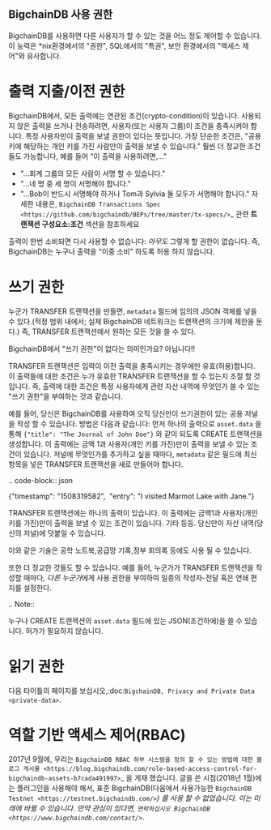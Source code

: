 <!---
Copyright BigchainDB GmbH and BigchainDB contributors
SPDX-License-Identifier: (Apache-2.0 AND CC-BY-4.0)
Code is Apache-2.0 and docs are CC-BY-4.0
--->

BigchainDB 사용 권한
-------------------------

BigchainDB를 사용하면 다른 사용자가 할 수 있는 것을 어느 정도 제어할 수 있습니다. 
이 능력은 \*nix환경에서의 "권한", SQL에서의 "특권", 보안 환경에서의 "액세스 제어"와 유사합니다.  


출력 지출/이전 권한
======================================

BigchainDB에서, 모든 출력에는 연관된 조건(crypto-condition)이 있습니다.
사용되지 않은 출력을 쓰거나 전송하려면, 사용자(또는 사용자 그룹)이 조건을 충족시켜야 합니다.
특정 사용자만이 출력을 보낼 권한이 있다는 뜻입니다. 가장 단순한 조건은, "공용 키에 해당하는 개인 키를 가진 사람만이 출력을 보낼 수 있습니다." 훨씬 더 정교한 조건들도 가능합니다, 예를 들어 “이 출력을 사용하려면,…"

- "…회계 그룹의 모든 사람이 서명 할 수 있습니다."
- "…네 명 중 세 명이 서명해야 합니다."
- "…Bob이 반드시 서명해야 하거나 Tom과 Sylvia 둘 모두가 서명해야 합니다."
  자세한 내용은, `BigchainDB Transactions Spec <https://github.com/bigchaindb/BEPs/tree/master/tx-specs/>`_ 관련 **트랜잭션 구성요소:조건** 섹션을 참조하세요

출력이 한번 소비되면 다시 사용할 수 없습니다: *아무도* 그렇게 할 권한이 없습니다. 즉, BigchainDB는 누구나 출력을 "이중 소비" 하도록 허용 하지 않습니다.


쓰기 권한
=================

누군가 TRANSFER 트랜잭션을 만들면, ``metadata`` 필드에 임의의 JSON 객체를 넣을 수 있다.(적정 범위 내에서; 실제 BigchainDB 네트워크는 트랜잭션의 크기에 제한을 둔다.) 즉, TRANSFER 트랜잭션에서 원하는 모든 것을 쓸 수 있다.

BigchainDB에서 "쓰기 권한"이 없다는 의미인가요? 아닙니다!!

TRANSFER 트랜잭션은 입력이 이전 출력을 충족시키는 경우에만 유효(허용)합니다. 이 출력들에 대한 조건은 누가 유효한 TRANSFER 트랜잭션을 할 수 있는지 조절 할 것입니다. 즉, 출력에 대한 조건은 특정 사용자에게 관련 자산 내역에 무엇인가 쓸 수 있는 "쓰기 권한"을 부여하는 것과 같습니다.

예를 들어, 당신은 BigchainDB를 사용하여 오직 당신만이 쓰기권한이 있는 공용 저널을 작성 할 수 있습니다. 방법은 다음과 같습니다: 먼저 하나의 출력으로 ``asset.data`` 을 통해 ``{"title": "The Journal of John Doe"}`` 와 같이 되도록 CREATE 트랜잭션을 생성합니다. 이 출력에는 금액 1과 사용자(개인 키를 가진)만이 출력을 보낼 수 있는 조건이 있습니다. 저널에 무엇인가를 추가하고 싶을 때마다, ``metadata`` 같은 필드에 최신 항목을 넣은 TRANSFER 트랜잭션을 새로 만들어야 합니다.

.. code-block:: json

   {"timestamp": "1508319582",
​    "entry": "I visited Marmot Lake with Jane."}

TRANSFER 트랜잭션에는 하나의 출력이 있습니다. 이 출력에는 금액1과 사용자(개인키를 가진)만이 출력을 보낼 수 있는 조건이 있습니다. 기타 등등. 당신만이 자산 내역(당신의 저널)에 덧붙일 수 있습니다.

이와 같은 기술은 공학 노트북,공급망 기록,정부 회의록 등에도 사용 될 수 있습니다.

또한 더 정교한 것들도 할 수 있습니다. 예를 들어, 누군가가 TRANSFER 트랜잭션을 작성할 때마다, *다른 누군가*에게 사용 권한을 부여하여 일종의 작성자-전달 혹은 연쇄 편지를 설정한다.

.. Note::

   누구나 CREATE 트랜잭션의 ``asset.data`` 필드에 있는 JSON(조건하에)을 쓸 수 있습니다. 허가가 필요하지 않습니다.


읽기 권한
================

다음 타이틀의 페이지를 보십시오,:doc:`BigchainDB, Privacy and Private Data <private-data>`.

역할 기반 액세스 제어(RBAC)
================================

2017년 9월에, 우리는 `BigchainDB RBAC 하부 시스템을 정의 할 수 있는 방법에 대한 블로그 게시물 <https://blog.bigchaindb.com/role-based-access-control-for-bigchaindb-assets-b7cada491997>`_ 을 게재 했습니다.
글을 쓴 시점(2018년 1월)에는 플러그인을 사용해야 해서, 표준 BigchainDB(다음에서 사용가능한 `BigchainDB Testnet <https://testnet.bigchaindb.com/>`_) 를 사용 할 수 없었습니다. 이는 미래에 바뀔 수 있습니다. 만약 관심이 있다면, `연락하십시오 BigchainDB <https://www.bigchaindb.com/contact/>`_.